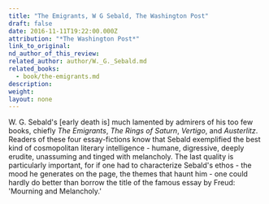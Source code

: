 ```yaml
---
title: "The Emigrants, W G Sebald, The Washington Post"
draft: false
date: 2016-11-11T19:22:00.000Z
attribution: "*The Washington Post*"
link_to_original:
nd_author_of_this_review:
related_author: author/W._G._Sebald.md
related_books:
  - book/the-emigrants.md
description:
weight:
layout: none
---
```

W. G. Sebald's [early death is] much lamented by admirers of his too few books, chiefly *The Emigrants*, *The Rings of Saturn*, *Vertigo*, and *Austerlitz*. Readers of these four essay-fictions know that Sebald exemplified the best kind of cosmopolitan literary intelligence - humane, digressive, deeply erudite, unassuming and tinged with melancholy. The last quality is particularly important, for if one had to characterize Sebald's ethos - the mood he generates on the page, the themes that haunt him - one could hardly do better than borrow the title of the famous essay by Freud: 'Mourning and Melancholy.'

